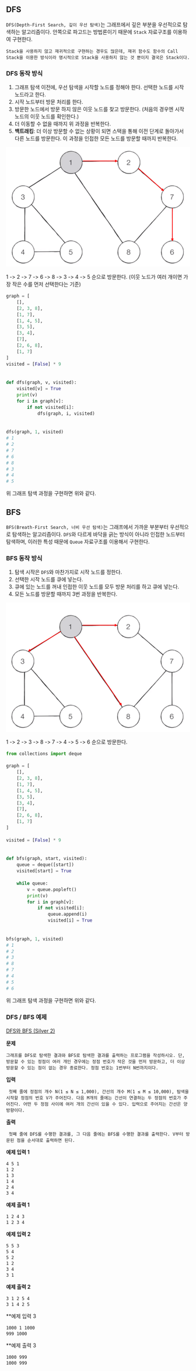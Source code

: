 
## DFS

`DFS(Depth-First Search, 깊이 우선 탐색)`는 그래프에서 깊은 부분을 우선적으로 탐색하는 알고리즘이다. 안쪽으로 파고드는 방법론이기 때문에 `Stack` 자료구조를 이용하여 구현한다. 

	Stack을 사용하지 않고 재귀적으로 구현하는 경우도 많은데, 재귀 함수도 함수의 Call Stack을 이용한 방식이라 명시적으로 Stack을 사용하지 않는 것 뿐이지 결국은 Stack이다.

### DFS 동작 방식

1. 그래프 탐색 이전에, 우선 탐색을 시작할 노드를 정해야 한다. 선택한 노드를 시작 노드라고 한다.
2. 시작 노드부터 방문 처리를 한다.
3. 방문한 노드에서 방문 하지 않은 이웃 노드를 찾고 방문한다. (처음의 경우엔 시작 노드의 이웃 노드를 확인한다.)
5. 더 이동할 수 없을 때까지 위 과정을 반복한다.
6. **백트래킹**: 더 이상 방문할 수 없는 상황이 되면 스택을 통해 이전 단계로 돌아가서 다른 노드를 방문한다. 이 과정을 인접한 모든 노드를 방문할 때까지 반복한다.

![](../image/dfs.png)

1 -> 2 -> 7 -> 6 -> 8 -> 3 -> 4 -> 5 순으로 방문한다. (이웃 노드가 여러 개이면 가장 작은 수를 먼저 선택한다는 기준)

```python
graph = [  
    [],  
    [2, 3, 8],  
    [1, 7],  
    [1, 4, 5],  
    [3, 5],  
    [3, 4],  
    [7],  
    [2, 6, 8],  
    [1, 7]  
]  
visited = [False] * 9  
  
  
def dfs(graph, v, visited):  
    visited[v] = True  
    print(v)  
    for i in graph[v]:  
        if not visited[i]:  
            dfs(graph, i, visited)  
  
  
dfs(graph, 1, visited)
# 1
# 2
# 7
# 6
# 8
# 3
# 4
# 5
```

위 그래프 탐색 과정을 구현하면 위와 같다.

## BFS

`BFS(Breath-First Search, 너비 우선 탐색)`는 그래프에서 가까운 부분부터 우선적으로 탐색하는 알고리즘이다. `DFS`와 다르게 바닥을 긁는 방식이 아니라 인접한 노드부터 탐색하며, 이러한 특성 때문에 `Queue` 자료구조를 이용해서 구현한다.

### BFS 동작 방식

1. 탐색 시작은 `DFS`와 마찬가지로 시작 노드를 정한다. 
2. 선택한 시작 노드를 큐에 넣는다.
3. 큐에 있는 노드를 꺼내 인접한 이웃 노드를 모두 방문 처리를 하고 큐에 넣는다.
4. 모든 노드를 방문할 때까지 3번 과정을 반복한다.

![](../image/bfs.png)

1 -> 2 -> 3 -> 8 -> 7 -> 4 -> 5 -> 6 순으로 방문한다.

```python
from collections import deque  
  
graph = [  
    [],  
    [2, 3, 8],  
    [1, 7],  
    [1, 4, 5],  
    [3, 5],  
    [3, 4],  
    [7],  
    [2, 6, 8],  
    [1, 7]  
]  
  
visited = [False] * 9  


def bfs(graph, start, visited):  
    queue = deque([start])  
    visited[start] = True  
  
    while queue:  
        v = queue.popleft()  
        print(v)  
        for i in graph[v]:  
            if not visited[i]:  
                queue.append(i)  
                visited[i] = True  


bfs(graph, 1, visited)
# 1
# 2
# 3
# 8
# 7
# 4
# 5
# 6
```

위 그래프 탐색 과정을 구현하면 위와 같다.

### DFS / BFS 예제

[DFS와 BFS (Silver 2)](https://www.acmicpc.net/problem/1260)

**문제**

	그래프를 DFS로 탐색한 결과와 BFS로 탐색한 결과를 출력하는 프로그램을 작성하시오. 단, 방문할 수 있는 정점이 여러 개인 경우에는 정점 번호가 작은 것을 먼저 방문하고, 더 이상 방문할 수 있는 점이 없는 경우 종료한다. 정점 번호는 1번부터 N번까지이다.

**입력**

	 첫째 줄에 정점의 개수 N(1 ≤ N ≤ 1,000), 간선의 개수 M(1 ≤ M ≤ 10,000), 탐색을 시작할 정점의 번호 V가 주어진다. 다음 M개의 줄에는 간선이 연결하는 두 정점의 번호가 주어진다. 어떤 두 정점 사이에 여러 개의 간선이 있을 수 있다. 입력으로 주어지는 간선은 양방향이다.

**출력**

	 첫째 줄에 DFS를 수행한 결과를, 그 다음 줄에는 BFS를 수행한 결과를 출력한다. V부터 방문된 점을 순서대로 출력하면 된다.

**예제 입력 1**

	4 5 1
	1 2
	1 3
	1 4
	2 4
	3 4

**예제 출력 1**

	1 2 4 3
	1 2 3 4

**예제 입력 2**

	5 5 3
	5 4
	5 2
	1 2
	3 4
	3 1

**예제 출력 2**

	3 1 2 5 4
	3 1 4 2 5

**예제 입력 3

	1000 1 1000
	999 1000

**예제 출력 3

	1000 999
	1000 999